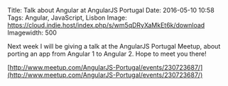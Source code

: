 Title: Talk about Angular at AngularJS Portugal
Date: 2016-05-10 10:58
Tags: Angular, JavaScript, Lisbon
Image: https://cloud.indie.host/index.php/s/wm5qDRyXaMkEt6k/download
Imagewidth: 500

Next week I will be giving a talk at the AngularJS Portugal Meetup, about porting an app from Angular 1 to Angular 2. Hope to meet you there!

[http://www.meetup.com/AngularJS-Portugal/events/230723687/](http://www.meetup.com/AngularJS-Portugal/events/230723687/)
